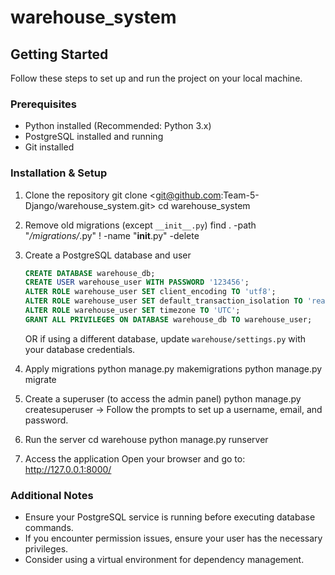 # warehouse_system

## Getting Started
Follow these steps to set up and run the project on your local machine.

### Prerequisites
- Python installed (Recommended: Python 3.x)
- PostgreSQL installed and running
- Git installed

### Installation & Setup
1. Clone the repository
   git clone <git@github.com:Team-5-Django/warehouse_system.git>
   cd warehouse_system
   
2. Remove old migrations (except `__init__.py`)
   find . -path "*/migrations/*.py" ! -name "__init__.py" -delete

3. Create a PostgreSQL database and user
   ```sql
   CREATE DATABASE warehouse_db;
   CREATE USER warehouse_user WITH PASSWORD '123456';
   ALTER ROLE warehouse_user SET client_encoding TO 'utf8';
   ALTER ROLE warehouse_user SET default_transaction_isolation TO 'read committed';
   ALTER ROLE warehouse_user SET timezone TO 'UTC';
   GRANT ALL PRIVILEGES ON DATABASE warehouse_db TO warehouse_user;
   ```
   OR if using a different database, update `warehouse/settings.py` with your database credentials.

4. Apply migrations
    python manage.py makemigrations
    python manage.py migrate

5. Create a superuser (to access the admin panel)
        python manage.py createsuperuser
          ->  Follow the prompts to set up a username, email, and password.

6. Run the server
    cd warehouse
    python manage.py runserver

7. Access the application
   Open your browser and go to:
        http://127.0.0.1:8000/


### Additional Notes
- Ensure your PostgreSQL service is running before executing database commands.
- If you encounter permission issues, ensure your user has the necessary privileges.
- Consider using a virtual environment for dependency management.


